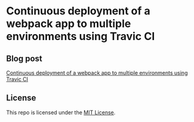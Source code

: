 # Continuous deployment of a webpack app to multiple environments using Travic CI

## Blog post

[Continuous deployment of a webpack app to multiple environments using Travic CI](https://medium.com/@bartwijnants/continuous-deployment-of-a-webpack-app-to-multiple-environments-using-travic-ci-d2c6f22eac50)

## License

This repo is licensed under the [MIT License](LICENSE).